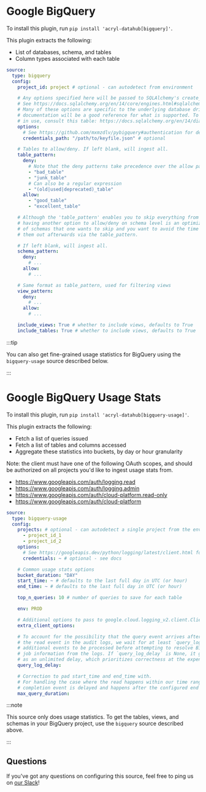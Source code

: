 # Google BigQuery

To install this plugin, run `pip install 'acryl-datahub[bigquery]'`.

This plugin extracts the following:

- List of databases, schema, and tables
- Column types associated with each table

```yml
source:
  type: bigquery
  config:
    project_id: project # optional - can autodetect from environment

    # Any options specified here will be passed to SQLAlchemy's create_engine as kwargs.
    # See https://docs.sqlalchemy.org/en/14/core/engines.html#sqlalchemy.create_engine for details.
    # Many of these options are specific to the underlying database driver, so that library's
    # documentation will be a good reference for what is supported. To find which dialect is likely
    # in use, consult this table: https://docs.sqlalchemy.org/en/14/dialects/index.html.
    options:
      # See https://github.com/mxmzdlv/pybigquery#authentication for details.
      credentials_path: "/path/to/keyfile.json" # optional

    # Tables to allow/deny. If left blank, will ingest all.
    table_pattern:
      deny:
        # Note that the deny patterns take precedence over the allow patterns.
        - "bad_table"
        - "junk_table"
        # Can also be a regular expression
        - "(old|used|deprecated)_table"
      allow:
        - "good_table"
        - "excellent_table"

    # Although the 'table_pattern' enables you to skip everything from certain schemas,
    # having another option to allow/deny on schema level is an optimization for the case when there is a large number
    # of schemas that one wants to skip and you want to avoid the time to needlessly fetch those tables only to filter
    # them out afterwards via the table_pattern.

    # If left blank, will ingest all.
    schema_pattern:
      deny:
        # ...
      allow:
        # ...

    # Same format as table_pattern, used for filtering views
    view_pattern:
      deny:
        # ...
      allow:
        # ...

    include_views: True # whether to include views, defaults to True
    include_tables: True # whether to include views, defaults to True
```

:::tip

You can also get fine-grained usage statistics for BigQuery using the `bigquery-usage` source described below.

:::

# Google BigQuery Usage Stats

To install this plugin, run `pip install 'acryl-datahub[bigquery-usage]'`.

This plugin extracts the following:

- Fetch a list of queries issued
- Fetch a list of tables and columns accessed
- Aggregate these statistics into buckets, by day or hour granularity

Note: the client must have one of the following OAuth scopes, and should be authorized on all projects you'd like to ingest usage stats from.

- https://www.googleapis.com/auth/logging.read
- https://www.googleapis.com/auth/logging.admin
- https://www.googleapis.com/auth/cloud-platform.read-only
- https://www.googleapis.com/auth/cloud-platform

```yml
source:
  type: bigquery-usage
  config:
    projects: # optional - can autodetect a single project from the environment
      - project_id_1
      - project_id_2
    options:
      # See https://googleapis.dev/python/logging/latest/client.html for details.
      credentials: ~ # optional - see docs

    # Common usage stats options
    bucket_duration: "DAY"
    start_time: ~ # defaults to the last full day in UTC (or hour)
    end_time: ~ # defaults to the last full day in UTC (or hour)

    top_n_queries: 10 # number of queries to save for each table

    env: PROD

    # Additional options to pass to google.cloud.logging_v2.client.Client
    extra_client_options:

    # To account for the possibility that the query event arrives after
    # the read event in the audit logs, we wait for at least `query_log_delay`
    # additional events to be processed before attempting to resolve BigQuery
    # job information from the logs. If `query_log_delay` is None, it gets treated
    # as an unlimited delay, which prioritizes correctness at the expense of memory usage.
    query_log_delay:

    # Correction to pad start_time and end_time with.
    # For handling the case where the read happens within our time range but the query
    # completion event is delayed and happens after the configured end time.
    max_query_duration:
```

:::note

This source only does usage statistics. To get the tables, views, and schemas in your BigQuery project, use the `bigquery` source described above.

:::

## Questions

If you've got any questions on configuring this source, feel free to ping us on [our Slack](https://slack.datahubproject.io/)!
